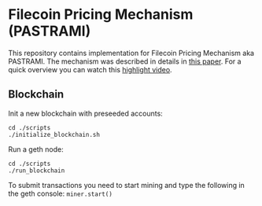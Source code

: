 # Filecoin Pricing Mechanism (PASTRAMI)

This repository contains implementation for Filecoin Pricing Mechanism aka PASTRAMI. The mechanism was described in details in [this paper](https://arxiv.org/pdf/2004.06403.pdf). For a quick overview you can watch this [highlight video](https://www.youtube.com/watch?v=hM1afoJ4KCI).

## Blockchain

Init a new blockchain with preseeded accounts:
```
cd ./scripts
./initialize_blockchain.sh
```

Run a geth node:
``` 
cd ./scripts
./run_blockchain
```

To submit transactions you need to start mining and type the following in the geth console:
`miner.start()`
